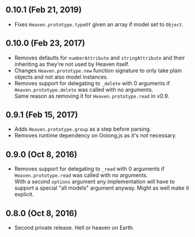 ## 0.10.1 (Feb 21, 2019)
- Fixes `Heaven.prototype.typeOf` given an array if model set to `Object`.

## 0.10.0 (Feb 23, 2017)
- Removes defaults for `numberAttribute` and `stringAttribute` and their inheriting as they're not used by Heaven itself.
- Changes `Heaven.prototype.new` function signature to only take plain objects and not also model instances.
- Removes support for delegating to `_delete` with 0 arguments if `Heaven.prototype.delete` was called with no arguments.  
  Same reason as removing it for `Heaven.prototype.read` in v0.9.

## 0.9.1 (Feb 15, 2017)
- Adds `Heaven.prototype.group` as a step before parsing.
- Removes runtime dependency on Oolong.js as it's not necessary.

## 0.9.0 (Oct 8, 2016)
- Removes support for delegating to `_read` with 0 arguments if `Heaven.prototype.read` was called with no arguments.  
  With a second `options` argument any implementation will have to support a special "all models" argument anyway. Might as well make it explicit.

## 0.8.0 (Oct 8, 2016)
- Second private release. Hell or heaven on Earth.
